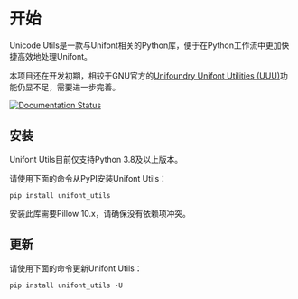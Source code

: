 # 开始

Unicode Utils是一款与Unifont相关的Python库，便于在Python工作流中更加快捷高效地处理Unifont。

本项目还在开发初期，相较于GNU官方的[Unifoundry Unifont Utilities (UUU)](https://unifoundry.com/unifont/unifont-utilities.html)功能仍显不足，需要进一步完善。

[![Documentation Status](https://readthedocs.org/projects/unifont-utils/badge/?version=latest)](https://unifont-utils.readthedocs.io/zh-cn/latest/?badge=latest)

## 安装

Unifont Utils目前仅支持Python 3.8及以上版本。

请使用下面的命令从PyPI安装Unifont Utils：

``` shell
pip install unifont_utils
```

安装此库需要Pillow 10.x，请确保没有依赖项冲突。

## 更新

请使用下面的命令更新Unifont Utils：

``` shell
pip install unifont_utils -U
```
